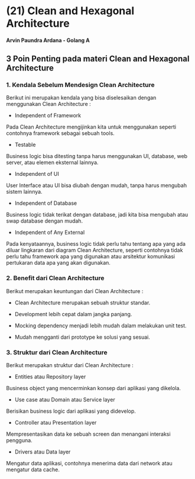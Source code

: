 # (21) Clean and Hexagonal Architecture

#### Arvin Paundra Ardana - Golang A

## 3 Poin Penting pada materi Clean and Hexagonal Architecture

### 1. Kendala Sebelum Mendesign Clean Architecture

Berikut ini merupakan kendala yang bisa diselesaikan dengan menggunakan Clean Architecture :

- Independent of Framework

Pada Clean Architecture mengijinkan kita untuk menggunakan seperti contohnya framework sebagai sebuah tools.

- Testable

Business logic bisa ditesting tanpa harus menggunakan UI, database, web server, atau elemen eksternal lainnya.

- Independent of UI

User Interface atau UI bisa diubah dengan mudah, tanpa harus mengubah sistem lainnya.

- Independent of Database

Business logic tidak terikat dengan database, jadi kita bisa mengubah atau swap database dengan mudah.

- Independent of Any External

Pada kenyataannya, business logic tidak perlu tahu tentang apa yang ada diluar lingkaran dari diagram Clean Architecture, seperti contohnya tidak perlu tahu framework apa yang digunakan atau arsitektur komunikasi pertukaran data apa yang akan digunakan.

### 2. Benefit dari Clean Architecture

Berikut merupakan keuntungan dari Clean Architecture :

- Clean Architecture merupakan sebuah struktur standar.

- Development lebih cepat dalam jangka panjang.

- Mocking dependency menjadi lebih mudah dalam melakukan unit test.

- Mudah mengganti dari prototype ke solusi yang sesuai.

### 3. Struktur dari Clean Architecture

Berikut merupakan struktur dari Clean Architecture :

- Entities atau Repository layer

Business object yang mencerminkan konsep dari aplikasi yang dikelola.

- Use case atau Domain atau Service layer

Berisikan business logic dari aplikasi yang didevelop.

- Controller atau Presentation layer

Mempresentasikan data ke sebuah screen dan menangani interaksi pengguna.

- Drivers atau Data layer

Mengatur data aplikasi, contohnya menerima data dari network atau mengatur data cache.
